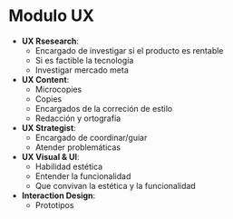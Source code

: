 # Modulo UX

* **UX Rsesearch**: 
  - Encargado de investigar si el producto es rentable
  - Si es factible la tecnología
  - Investigar mercado meta
* **UX Content**:
  - Microcopies
  - Copies
  - Encargados de la correción de estilo
  - Redacción y ortografía
* **UX Strategist**:
  - Encargado de coordinar/guiar
  - Atender problemáticas
* **UX Visual & UI**:
  - Habilidad estética
  - Entender la funcionalidad 
  - Que convivan la estética y la funcionalidad
* **Interaction Design**:
  - Prototipos
